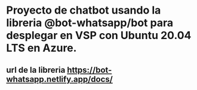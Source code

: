 # Proyecto de chatbot usando la libreria @bot-whatsapp/bot para desplegar en VSP con Ubuntu 20.04 LTS en Azure.

## url de la libreria https://bot-whatsapp.netlify.app/docs/
